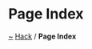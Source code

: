 <a id="page-index"></a>
<h1>Page Index</h1>
<a href="https://github.com/CharlesCarley/HackComputer#~">~</a>
<a href="index.md#index">Hack</a>
<span class="inline-text">/</span>
<span class="bold-text"><b>Page Index</b></span>
<br/>
<br/>
<ul>
</ul>
</div>
</div>
</body>
</html>
